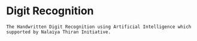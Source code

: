 # Digit Recognition
 
    The Handwritten Digit Recognition using Artificial Intelligence which supported by Nalaiya Thiran Initiative.

    